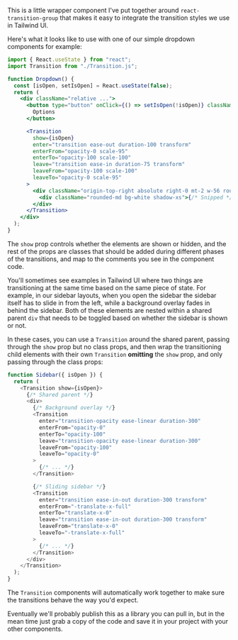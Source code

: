 This is a little wrapper component I've put together around `react-transition-group` that makes it easy to integrate the transition styles we use in Tailwind UI.

Here's what it looks like to use with one of our simple dropdown components for example:

```jsx
import { React.useState } from "react";
import Transition from "./Transition.js";

function Dropdown() {
  const [isOpen, setIsOpen] = React.useState(false);
  return (
    <div className="relative ...">
      <button type="button" onClick={() => setIsOpen(!isOpen)} className="...">
        Options
      </button>

      <Transition
        show={isOpen}
        enter="transition ease-out duration-100 transform"
        enterFrom="opacity-0 scale-95"
        enterTo="opacity-100 scale-100"
        leave="transition ease-in duration-75 transform"
        leaveFrom="opacity-100 scale-100"
        leaveTo="opacity-0 scale-95"
      >
        <div className="origin-top-right absolute right-0 mt-2 w-56 rounded-md shadow-lg">
          <div className="rounded-md bg-white shadow-xs">{/* Snipped */}</div>
        </div>
      </Transition>
    </div>
  );
}
```

The `show` prop controls whether the elements are shown or hidden, and the rest of the props are classes that should be added during different phases of the transitions, and map to the comments you see in the component code.

You'll sometimes see examples in Tailwind UI where two things are transitioning at the same time based on the same piece of state. For example, in our sidebar layouts, when you open the sidebar the sidebar itself has to slide in from the left, while a background overlay fades in behind the sidebar. Both of these elements are nested within a shared parent `div` that needs to be toggled based on whether the sidebar is shown or not.

In these cases, you can use a `Transition` around the shared parent, passing through the `show` prop but no class props, and then wrap the transitioning child elements with their own `Transition` **omitting** the `show` prop, and only passing through the class props:

```js
function Sidebar({ isOpen }) {
  return (
    <Transition show={isOpen}>
      {/* Shared parent */}
      <div>
        {/* Background overlay */}
        <Transition
          enter="transition-opacity ease-linear duration-300"
          enterFrom="opacity-0"
          enterTo="opacity-100"
          leave="transition-opacity ease-linear duration-300"
          leaveFrom="opacity-100"
          leaveTo="opacity-0"
        >
          {/* ... */}
        </Transition>

        {/* Sliding sidebar */}
        <Transition
          enter="transition ease-in-out duration-300 transform"
          enterFrom="-translate-x-full"
          enterTo="translate-x-0"
          leave="transition ease-in-out duration-300 transform"
          leaveFrom="translate-x-0"
          leaveTo="-translate-x-full"
        >
          {/* ... */}
        </Transition>
      </div>
    </Transition>
  );
}
```

The `Transition` components will automatically work together to make sure the transitions behave the way you'd expect.

Eventually we'll probably publish this as a library you can pull in, but in the mean time just grab a copy of the code and save it in your project with your other components.
